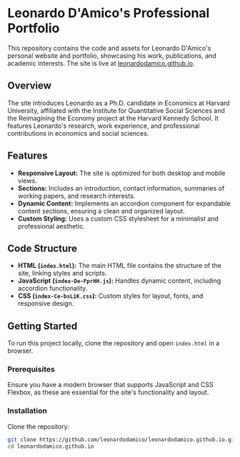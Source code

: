 # Leonardo D'Amico's Professional Portfolio

This repository contains the code and assets for Leonardo D'Amico's personal website and portfolio, showcasing his work, publications, and academic interests. The site is live at [leonardodamico.github.io](https://leonardodamico.github.io/).

## Overview

The site introduces Leonardo as a Ph.D. candidate in Economics at Harvard University, affiliated with the Institute for Quantitative Social Sciences and the Reimagining the Economy project at the Harvard Kennedy School. It features Leonardo's research, work experience, and professional contributions in economics and social sciences.

## Features

- **Responsive Layout:** The site is optimized for both desktop and mobile views.
- **Sections:** Includes an introduction, contact information, summaries of working papers, and research interests.
- **Dynamic Content:** Implements an accordion component for expandable content sections, ensuring a clean and organized layout.
- **Custom Styling:** Uses a custom CSS stylesheet for a minimalist and professional aesthetic.

## Code Structure

- **HTML (`index.html`):** The main HTML file contains the structure of the site, linking styles and scripts.
- **JavaScript (`index-De-FprHH.js`):** Handles dynamic content, including accordion functionality.
- **CSS (`index-Ce-bsLiK.css`):** Custom styles for layout, fonts, and responsive design.

## Getting Started

To run this project locally, clone the repository and open `index.html` in a browser.

### Prerequisites

Ensure you have a modern browser that supports JavaScript and CSS Flexbox, as these are essential for the site's functionality and layout.

### Installation

Clone the repository:
```bash
git clone https://github.com/leonardodamico/leonardodamico.github.io.git
cd leonardodamico.github.io
